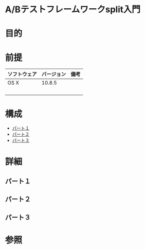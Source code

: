 A/Bテストフレームワークsplit入門
===
# 目的
# 前提
| ソフトウェア     | バージョン    | 備考         |
|:---------------|:-------------|:------------|
| OS X           |10.8.5        |             |
|           　　　|        |             |

# 構成
+ [パート１](#1)
+ [パート２](#2)
+ [パート３](#3)

# 詳細
## <a name="1">パート１</a>
## <a name="2">パート２</a>
## <a name="3">パート３</a>

# 参照
